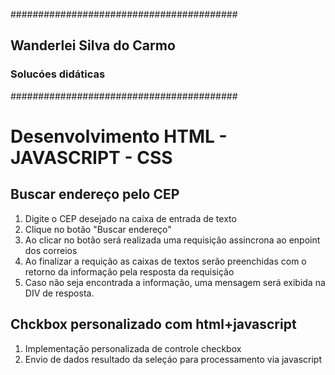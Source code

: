 #########################################
## Wanderlei Silva do Carmo
### Solucóes didáticas
#########################################

# Desenvolvimento HTML - JAVASCRIPT - CSS

## Buscar endereço pelo CEP
1. Digite o CEP desejado na caixa de entrada de texto
2.  Clique no botão "Buscar endereço"
3.  Ao clicar no botão será realizada uma requisição assincrona ao enpoint dos correios
4.  Ao finalizar a requição as caixas de textos serão preenchidas com o retorno da informação pela resposta da requisição
5.  Caso não seja encontrada a informação, uma mensagem será exibida na DIV de resposta.

## Chckbox personalizado com html+javascript

1. Implementação personalizada de controle checkbox
2. Envio de dados resultado da seleçáo para processamento via javascript




 
